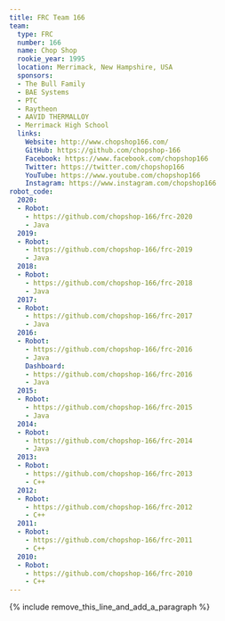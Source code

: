 ```yaml
---
title: FRC Team 166
team:
  type: FRC
  number: 166
  name: Chop Shop
  rookie_year: 1995
  location: Merrimack, New Hampshire, USA
  sponsors:
  - The Bull Family
  - BAE Systems
  - PTC
  - Raytheon
  - AAVID THERMALLOY
  - Merrimack High School
  links:
    Website: http://www.chopshop166.com/
    GitHub: https://github.com/chopshop-166
    Facebook: https://www.facebook.com/chopshop166
    Twitter: https://twitter.com/chopshop166
    YouTube: https://www.youtube.com/chopshop166
    Instagram: https://www.instagram.com/chopshop166
robot_code:
  2020:
  - Robot:
    - https://github.com/chopshop-166/frc-2020
    - Java
  2019:
  - Robot:
    - https://github.com/chopshop-166/frc-2019
    - Java
  2018:
  - Robot:
    - https://github.com/chopshop-166/frc-2018
    - Java
  2017:
  - Robot:
    - https://github.com/chopshop-166/frc-2017
    - Java
  2016:
  - Robot:
    - https://github.com/chopshop-166/frc-2016
    - Java
    Dashboard:
    - https://github.com/chopshop-166/frc-2016
    - Java
  2015:
  - Robot:
    - https://github.com/chopshop-166/frc-2015
    - Java
  2014:
  - Robot:
    - https://github.com/chopshop-166/frc-2014
    - Java
  2013:
  - Robot:
    - https://github.com/chopshop-166/frc-2013
    - C++
  2012:
  - Robot:
    - https://github.com/chopshop-166/frc-2012
    - C++
  2011:
  - Robot:
    - https://github.com/chopshop-166/frc-2011
    - C++
  2010:
  - Robot:
    - https://github.com/chopshop-166/frc-2010
    - C++
---
```


{% include remove_this_line_and_add_a_paragraph %}
